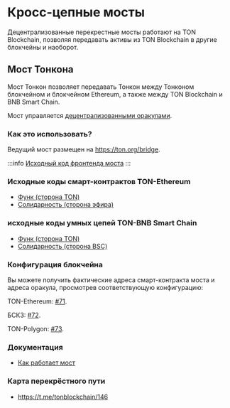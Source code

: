 # Кросс-цепные мосты

Децентрализованные перекрестные мосты работают на TON Blockchain, позволяя передавать активы из TON Blockchain в другие блокчейны и наоборот.

## Мост Тонкона

Мост Тонкон позволяет передавать Тонкон между Тонконом блокчейном и блокчейном Ethereum, а также между TON Blockchain и BNB Smart Chain.

Мост управляется [децентрализованными оракулами](/v3/documentation/infra/crosschain/bridge-addresses).

### Как это использовать?

Ведущий мост размещен на https://ton.org/bridge.

:::info
[Исходный код фронтенда моста](https://github.com/ton-blockchain/bridge)
:::

### Исходные коды смарт-контрактов TON-Ethereum

- [Функ (сторона TON)](https://github.com/ton-blockchain/bridge-func)
- [Солидарность (сторона эфира)](https://github.com/ton-blockchain/bridge-solidity/tree/eth_mainnet)

### исходные коды умных цепей TON-BNB Smart Chain

- [Функ (сторона TON)](https://github.com/ton-blockchain/bridge-func/tree/bsc)
- [Солидарность (сторона BSC)](https://github.com/ton-blockchain/bridge-solidity/tree/bsc_mainnet)

### Конфигурация блокчейна

Вы можете получить фактические адреса смарт-контракта моста и адреса оракула, просмотрев соответствующую конфигурацию:

TON-Ethereum: [#71](https://github.com/ton-blockchain/ton/blob/35d17249e6b54d67a5781ebf26e4ee98e56c1e50/crypto/block/block.tlb#L738).

БСКЗ: [#72](https://github.com/ton-blockchain/ton/blob/35d17249e6b54d67a5781ebf26e4ee98e56c1e50/crypto/block/block.tlb#L739).

TON-Polygon: [#73](https://github.com/ton-blockchain/ton/blob/35d17249e6b54d67a5781ebf26e4ee98e56c1e50/crypto/block/block.tlb#L740).

### Документация

- [Как работает мост](https://github.com/ton-blockchain/TIPs/issues/24)

### Карта перекрёстного пути

- https://t.me/tonblockchain/146
